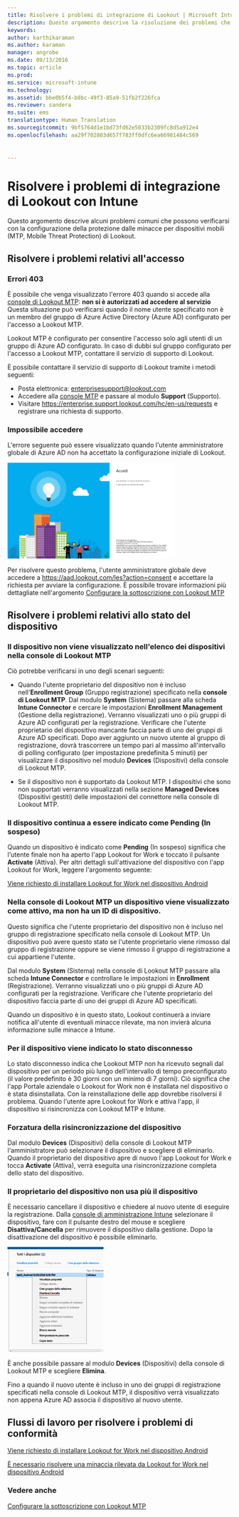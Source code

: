 ```yaml
---
title: Risolvere i problemi di integrazione di Lookout | Microsoft Intune
description: Questo argomento descrive la risoluzione dei problemi che si verificano comunemente con l&quot;integrazione di Lookout
keywords: 
author: karthikaraman
ms.author: karaman
manager: angrobe
ms.date: 09/13/2016
ms.topic: article
ms.prod: 
ms.service: microsoft-intune
ms.technology: 
ms.assetid: bbe0b5f4-b8bc-49f3-85a9-51fb2f226fca
ms.reviewer: sandera
ms.suite: ems
translationtype: Human Translation
ms.sourcegitcommit: 9bf5764d1e1bd73fd62e5033b2309fc8d5a912e4
ms.openlocfilehash: aa29f702803d657f783ff0dfc6ea66981484c569


---
```


# <a name="troubleshoot-lookout-integration-with-intune"></a>Risolvere i problemi di integrazione di Lookout con Intune
Questo argomento descrive alcuni problemi comuni che possono verificarsi con la configurazione della protezione dalle minacce per dispositivi mobili (MTP, Mobile Threat Protection) di Lookout.
## <a name="troubleshoot-login-errors"></a>Risolvere i problemi relativi all'accesso
### <a name="403-errors"></a>Errori 403
È possibile che venga visualizzato l'errore 403 quando si accede alla [console di Lookout MTP](https://aad.lookout.com): **non si è autorizzati ad accedere al servizio** Questa situazione può verificarsi quando il nome utente specificato non è un membro del gruppo di Azure Active Directory (Azure AD) configurato per l'accesso a Lookout MTP.

Lookout MTP è configurato per consentire l'accesso solo agli utenti di un gruppo di Azure AD configurato. In caso di dubbi sul gruppo configurato per l'accesso a Lookout MTP, contattare il servizio di supporto di Lookout.

È possibile contattare il servizio di supporto di Lookout tramite i metodi seguenti:

* Posta elettronica: enterprisesupport@lookout.com
* Accedere alla [console MTP](http://aad.lookout.com) e passare al modulo **Support** (Supporto).
* Visitare https://enterprise.support.lookout.com/hc/en-us/requests e registrare una richiesta di supporto.

### <a name="unable-to-sign-in"></a>Impossibile accedere
L'errore seguente può essere visualizzato quando l'utente amministratore globale di Azure AD non ha accettato la configurazione iniziale di Lookout.

![screenshot della schermata di accesso a Lookout che mostra l'errore di accesso](../media/mtp/lookout-mtp-consent-not-accepted-error.png)

Per risolvere questo problema, l'utente amministratore globale deve accedere a https://aad.lookout.com/les?action=consent e accettare la richiesta per avviare la configurazione. È possibile trovare informazioni più dettagliate nell'argomento [Configurare la sottoscrizione con Lookout MTP](set-up-your-subscription-with-lookout-mtp.md)

## <a name="troubleshoot-device-status-issues"></a>Risolvere i problemi relativi allo stato del dispositivo

### <a name="device-not-showing-up-in-the-lookout-mtp-console-device-list"></a>Il dispositivo non viene visualizzato nell'elenco dei dispositivi nella console di Lookout MTP

Ciò potrebbe verificarsi in uno degli scenari seguenti:
* Quando l'utente proprietario del dispositivo non è incluso nell'**Enrollment Group** (Gruppo registrazione) specificato nella **console di Lookout MTP**.  Dal modulo **System** (Sistema) passare alla scheda **Intune Connector** e cercare le impostazioni **Enrollment Management** (Gestione della registrazione).  Verranno visualizzati uno o più gruppi di Azure AD configurati per la registrazione.  Verificare che l'utente proprietario del dispositivo mancante faccia parte di uno dei gruppi di Azure AD specificati.  Dopo aver aggiunto un nuovo utente al gruppo di registrazione, dovrà trascorrere un tempo pari al massimo all'intervallo di polling configurato (per impostazione predefinita 5 minuti) per visualizzare il dispositivo nel modulo **Devices** (Dispositivi) della console di Lookout MTP.

* Se il dispositivo non è supportato da Lookout MTP.  I dispositivi che sono non supportati verranno visualizzati nella sezione **Managed Devices** (Dispositivi gestiti) delle impostazioni del connettore nella console di Lookout MTP.

### <a name="device-continues-to-be-reported-as-pending"></a>Il dispositivo continua a essere indicato come **Pending** (In sospeso)

Quando un dispositivo è indicato come **Pending** (In sospeso) significa che l'utente finale non ha aperto l'app Lookout for Work e toccato il pulsante **Activate** (Attiva). Per altri dettagli sull'attivazione del dispositivo con l'app Lookout for Work, leggere l'argomento seguente:

[Viene richiesto di installare Lookout for Work nel dispositivo Android ](http://docs.microsoft.com/intune/enduser/you-are-prompted-to-install-lookout-for-work-android)

### <a name="in-the-lookout-mtp-console-a-device-is-showing-as-active-but-does-not-have-a-device-id"></a>Nella console di Lookout MTP un dispositivo viene visualizzato come attivo, ma non ha un ID di dispositivo.  
Questo significa che l'utente proprietario del dispositivo non è incluso nel gruppo di registrazione specificato nella console di Lookout MTP.   Un dispositivo può avere questo stato se l'utente proprietario viene rimosso dal gruppo di registrazione oppure se viene rimosso il gruppo di registrazione a cui appartiene l'utente.

Dal modulo **System** (Sistema) nella console di Lookout MTP passare alla scheda **Intune Connector** e controllare le impostazioni in **Enrollment** (Registrazione).  Verranno visualizzati uno o più gruppi di Azure AD configurati per la registrazione.  Verificare che l'utente proprietario del dispositivo faccia parte di uno dei gruppi di Azure AD specificati.  

Quando un dispositivo è in questo stato, Lookout continuerà a inviare notifica all'utente di eventuali minacce rilevate, ma non invierà alcuna informazione sulle minacce a Intune.

### <a name="device-shows-disconnected-state"></a>Per il dispositivo viene indicato lo stato disconnesso

Lo stato disconnesso indica che Lookout MTP non ha ricevuto segnali dal dispositivo per un periodo più lungo dell'intervallo di tempo preconfigurato (il valore predefinito è 30 giorni con un minimo di 7 giorni). Ciò significa che l'app Portale aziendale o Lookout for Work non è installata nel dispositivo o è stata disinstallata. Con la reinstallazione delle app dovrebbe risolversi il problema. Quando l'utente apre Lookout for Work e attiva l'app, il dispositivo si risincronizza con Lookout MTP e Intune.    

### <a name="forcing-a-resync-on-the-device"></a>Forzatura della risincronizzazione del dispositivo
Dal modulo **Devices** (Dispositivi) della console di Lookout MTP l'amministratore può selezionare il dispositivo e scegliere di eliminarlo.   Quando il proprietario del dispositivo apre di nuovo l'app Lookout for Work e tocca **Activate** (Attiva), verrà eseguita una risincronizzazione completa dello stato del dispositivo.

### <a name="the-owner-of-the-device-is-no-longer-using-this-device"></a>Il proprietario del dispositivo non usa più il dispositivo
È necessario cancellare il dispositivo e chiedere al nuovo utente di eseguire la registrazione.  Dalla [console di amministrazione Intune](https://manage.microsoft.com) selezionare il dispositivo, fare con il pulsante destro del mouse e scegliere **Disattiva/Cancella** per rimuovere il dispositivo dalla gestione. Dopo la disattivazione del dispositivo è possibile eliminarlo.

![screenshot del modulo del dispositivo nella console di amministrazione Intune con l'opzione disattiva/cancella visualizzata](../media/mtp/mtp-retire-device-intune-console.png)

È anche possibile passare al modulo **Devices** (Dispositivi) della console di Lookout MTP e scegliere **Elimina**.  

Fino a quando il nuovo utente è incluso in uno dei gruppi di registrazione specificati nella console di Lookout MTP, il dispositivo verrà visualizzato non appena Azure AD associa il dispositivo al nuovo utente.

## <a name="compliance-remediation-workflows"></a>Flussi di lavoro per risolvere i problemi di conformità
[Viene richiesto di installare Lookout for Work nel dispositivo Android]( http://docs.microsoft.com/intune/enduser/you-are-prompted-to-install-lookout-for-work-android)

[È necessario risolvere una minaccia rilevata da Lookout for Work nel dispositivo Android ](http://docs.microsoft.com/intune/enduser/you-need-to-resolve-a-threat-found-by-lookout-for-work-android)


### <a name="see-also"></a>Vedere anche
[Configurare la sottoscrizione con Lookout MTP](https://docs.microsoft.com/en-us/intune/deploy-use/set-up-your-subscription-with-lookout-mtp)



<!--HONumber=Nov16_HO2-->



